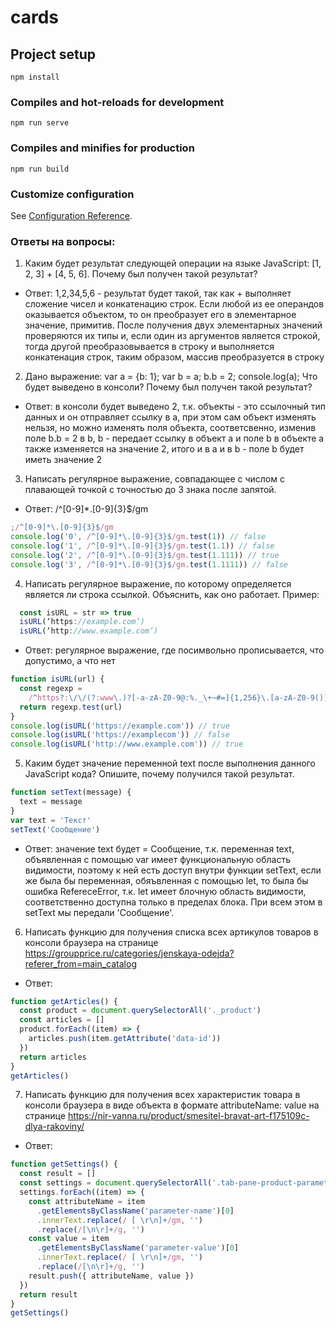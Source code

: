 # cards

## Project setup

```
npm install
```

### Compiles and hot-reloads for development

```
npm run serve
```

### Compiles and minifies for production

```
npm run build
```

### Customize configuration

See [Configuration Reference](https://cli.vuejs.org/config/).

### Ответы на вопросы:

1. Каким будет результат следующей операции на языке JavaScript: [1, 2, 3] + [4, 5, 6]. Почему был получен такой результат?

- Ответ: 1,2,34,5,6 - результат будет такой, так как + выполняет сложение чисел и конкатенацию строк. Если любой из ее операндов оказывается объектом, то он преобразует его в элементарное значение, примитив. После получения двух элементарных значений проверяются их типы и, если один из аргументов является строкой, тогда другой преобразовывается в строку и выполняется конкатенация строк, таким образом, массив преобразуется в строку

2. Дано выражение:
   var a = {b: 1};
   var b = a;
   b.b = 2;
   console.log(a);
   Что будет выведено в консоли? Почему был получен такой результат?

- Ответ: в консоли будет выведено 2, т.к. объекты - это ссылочный тип данных и он отправляет ссылку в а, при этом сам объект изменять нельзя, но можно изменять поля объекта, соответсвенно, изменив поле b.b = 2 в b, b - передает ссылку в объект а и поле b в объекте а также изменяется на значение 2, итого и в а и в b - поле b будет иметь значение 2

3. Написать регулярное выражение, совпадающее с числом с плавающей точкой с точностью до 3 знака после запятой.

- Ответ: /^[0-9]\*\.[0-9]{3}$/gm

```javascript
;/^[0-9]*\.[0-9]{3}$/gm
console.log('0', /^[0-9]*\.[0-9]{3}$/gm.test(1)) // false
console.log('1', /^[0-9]*\.[0-9]{3}$/gm.test(1.1)) // false
console.log('2', /^[0-9]*\.[0-9]{3}$/gm.test(1.111)) // true
console.log('3', /^[0-9]*\.[0-9]{3}$/gm.test(1.1111)) // false
```

4. Написать регулярное выражение, по которому определяется является ли строка ссылкой. Объяснить, как оно работает. Пример:

```javascript
  const isURL = str => true
  isURL(‘https://example.com’)
  isURL(‘http://www.example.com’)
```

- Ответ: регулярное выражение, где посимвольно прописывается, что допустимо, а что нет

```javascript
function isURL(url) {
  const regexp =
    /^https?:\/\/(?:www\.)?[-a-zA-Z0-9@:%._\+~#=]{1,256}\.[a-zA-Z0-9()]{1,6}\b(?:[-a-zA-Z0-9()@:%_\+.~#?&\/=]*)$/
  return regexp.test(url)
}
console.log(isURL('https://example.com')) // true
console.log(isURL('https://examplecom')) // false
console.log(isURL('http://www.example.com')) // true
```

5. Каким будет значение переменной text после выполнения данного JavaScript кода? Опишите, почему получился такой результат.

```javascript
function setText(message) {
  text = message
}
var text = 'Текст'
setText('Сообщение')
```

- Ответ: значение text будет = Сообщение, т.к. переменная text, объявленная с помощью var имеет функциональную область видимости, поэтому к ней есть доступ внутри функции setText, если же была бы переменная, обяъвленная с помощью let, то была бы ошибка RefereceError, т.к. let имеет блочную область видимости, соответственно доступна только в пределах блока.
  При всем этом в setText мы передали 'Сообщение'.

6. Написать функцию для получения списка всех артикулов товаров в консоли браузера на странице https://groupprice.ru/categories/jenskaya-odejda?referer_from=main_catalog

- Ответ:

```javascript
function getArticles() {
  const product = document.querySelectorAll('._product')
  const articles = []
  product.forEach((item) => {
    articles.push(item.getAttribute('data-id'))
  })
  return articles
}
getArticles()
```

7. Написать функцию для получения всех характеристик товара в консоли браузера в виде объекта в формате attributeName: value на странице https://nir-vanna.ru/product/smesitel-bravat-art-f175109c-dlya-rakoviny/

- Ответ:

```javascript
function getSettings() {
  const result = []
  const settings = document.querySelectorAll('.tab-pane-product-parameter-item')
  settings.forEach((item) => {
    const attributeName = item
      .getElementsByClassName('parameter-name')[0]
      .innerText.replace(/ [ \r\n]+/gm, '')
      .replace(/[\n\r]+/g, '')
    const value = item
      .getElementsByClassName('parameter-value')[0]
      .innerText.replace(/ [ \r\n]+/gm, '')
      .replace(/[\n\r]+/g, '')
    result.push({ attributeName, value })
  })
  return result
}
getSettings()
```
